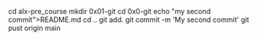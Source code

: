 cd alx-pre_course
mkdir 0x01-git
cd 0x0-git
echo "my second commit">README.md
cd ..
git add.
git commit -m 'My second commit'
git pust origin main 
